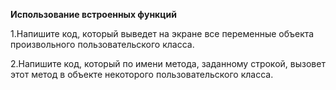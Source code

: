 **Использование встроенных функций**

1.Напишите код, который выведет на экране все переменные объекта произвольного пользовательского класса.

2.Напишите код, который по имени метода, заданному строкой, вызовет этот метод в объекте некоторого пользовательского класса.